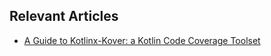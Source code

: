 ## Relevant Articles
- [A Guide to Kotlinx-Kover: a Kotlin Code Coverage Toolset](https://www.baeldung.com/kotlin/kover)

